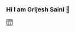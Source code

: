 ### Hi I am Grijesh Saini 👋
<a href='https://www.linkedin.com/in/grijesh-saini-99187740/'><img align='left' alt="linkedin" src="https://raw.githubusercontent.com/grijeshsaini/grijeshsaini/main/images/linkedin.svg" height='18px'/></a>

<!--
**grijeshsaini/grijeshsaini** is a ✨ _special_ ✨ repository because its `README.md` (this file) appears on your GitHub profile.

Here are some ideas to get you started:

- 🔭 I’m currently working on ...
- 🌱 I’m currently learning ...
- 👯 I’m looking to collaborate on ...
- 🤔 I’m looking for help with ...
- 💬 Ask me about ...
- 📫 How to reach me: ...
- 😄 Pronouns: ...
- ⚡ Fun fact: ...
-->
